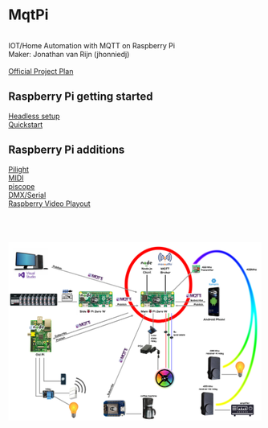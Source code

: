 # MqtPi
<br>IOT/Home Automation with MQTT on Raspberry Pi
<br>Maker: Jonathan van Rijn (jhonniedj)
<br>
<br>[Official Project Plan](https://github.com/jhonniedj/MqtPi/blob/master/docs/Jonathan%20van%20Rijn%20-%20MqtPi.pdf)
<br>
## Raspberry Pi getting started
[Headless setup](https://github.com/jhonniedj/MqtPi/tree/master/docs/headless%20setup)
<br>[Quickstart](https://github.com/jhonniedj/MqtPi/blob/master/docs/Quickstart.md)
<br>
## Raspberry Pi additions
[Pilight](https://github.com/jhonniedj/MqtPi/blob/master/docs/Pilight.md)
<br>[MIDI](https://github.com/jhonniedj/MqtPi/blob/master/docs/USB%20MIDI.md)
<br>[piscope](https://github.com/jhonniedj/MqtPi/blob/master/docs/piscope.md)
<br>[DMX/Serial](https://github.com/jhonniedj/MqtPi/blob/master/docs/Hi-speed%20Serial.md)
<br>[Raspberry Video Playout](https://github.com/jhonniedj/MqtPi/blob/master/docs/HDMI%20Video.md)
<br>
<br>
<br>
<br>
<br>![Schematic](https://raw.githubusercontent.com/jhonniedj/MqtPi/master/docs/schematic.png)
